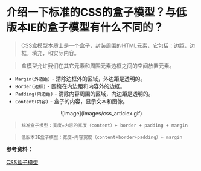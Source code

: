 # 介绍一下标准的CSS的盒子模型？与低版本IE的盒子模型有什么不同的？

> CSS盒模型本质上是一个盒子，封装周围的HTML元素，它包括：边距，边框，填充，和实际内容。

> 盒模型允许我们在其它元素和周围元素边框之间的空间放置元素。

- `Margin(外边距)` - 清除边框外的区域，外边距是透明的。
- `Border(边框)` - 围绕在内边距和内容外的边框。
- `Padding(内边距)` - 清除内容周围的区域，内边距是透明的。
- `Content(内容)` - 盒子的内容，显示文本和图像。

<div align="center">
![image](images/css_articlex.gif)
</div>

> `标准盒子模型：宽度=内容的宽度（content）+ border + padding + margin`

> `低版本IE盒子模型：宽度=内容宽度（content+border+padding）+ margin`

**参考资料：**

  [CSS盒子模型](http://www.runoob.com/css/css-boxmodel.html)